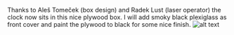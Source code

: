 Thanks to Aleš Tomeček (box design) and Radek Lust (laser operator) the clock now sits in this nice plywood box.
I will add smoky black plexiglass as front cover and paint the plywood to black for some nice finish.
![alt text](https://raw.githubusercontent.com/owarek/matrixClock4s/master/img/IMG_20181108_080316.jpg)
